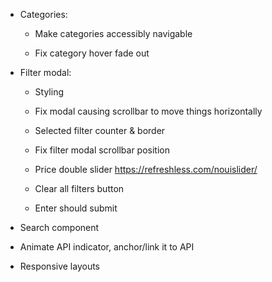 - Categories:

  - Make categories accessibly navigable

  - Fix category hover fade out

- Filter modal:

  - Styling

  - Fix modal causing scrollbar to move things horizontally

  - Selected filter counter & border

  - Fix filter modal scrollbar position

  - Price double slider https://refreshless.com/nouislider/

  - Clear all filters button

  - Enter should submit

- Search component

- Animate API indicator, anchor/link it to API

- Responsive layouts
